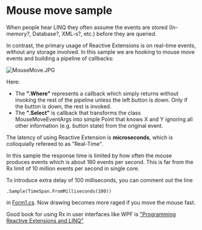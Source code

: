# Mouse move sample

When people hear LINQ they often assume the events are stored (In-memory?, Database?, XML-s?, etc.) before they are queried.

In contrast, the primary usage of Reactive Extensions is on real-time events, without any storage involved. In this sample we are hooking to mouse move events and building a pipeline of callbacks:

![MouseMove.JPG](MouseMove.JPG)

Here:
- The **".Where"** represents a callback which simply returns without invoking the rest of the pipeline unless the left button is down. Only if the button is down, the rest is invoked.
- The **".Select"** is callback that transforms the class MouseMoveEventArgs into simple Point that knows X and Y ignoring all other information (e.g. button state) from the original event.

The latency of using Reactive Extension is **microseconds**, which is colloquially refereed to as "Real-Time". 

In this sample the response time is limited by how often the mouse produces events which is about 160 events per second. This is far from the Rx limit of 10 million events per second in single core.

To introduce extra delay of 100 milliseconds, you can comment out the  line

	.Sample(TimeSpan.FromMilliseconds(100))

in [Form1.cs](Form1.cs). Now drawing becomes more raged if you move the mouse fast.

Good book for using Rx in user interfaces like WPF is ["Programming Reactive Extensions and LINQ"](http://www.apress.com/9781430237471)

